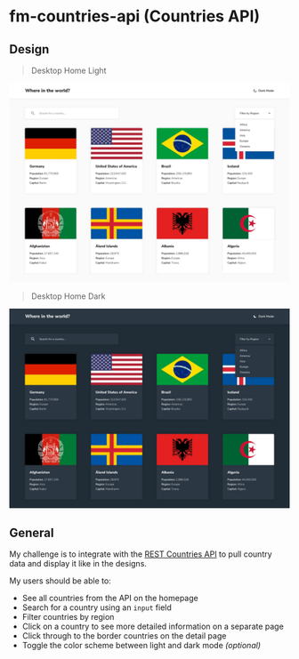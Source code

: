 # fm-countries-api (Countries API)

## Design

> Desktop Home Light

![Desktop Home Light](./design/desktop-design-home-light.jpg)

> Desktop Home Dark

![Desktop Home Dark](./design/desktop-design-home-dark.jpg)



## General

My challenge is to integrate with the [REST Countries API](https://restcountries.eu) to pull country data and display it like in the designs.

My users should be able to:

- See all countries from the API on the homepage
- Search for a country using an `input` field
- Filter countries by region
- Click on a country to see more detailed information on a separate page
- Click through to the border countries on the detail page
- Toggle the color scheme between light and dark mode *(optional)*